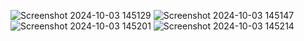 ![Screenshot 2024-10-03 145129](https://github.com/user-attachments/assets/77c16d38-071d-44cb-a181-7210d33865ac)
![Screenshot 2024-10-03 145147](https://github.com/user-attachments/assets/55f05aad-38b9-487e-a43c-971c9b0bc08a)
![Screenshot 2024-10-03 145201](https://github.com/user-attachments/assets/290ec56c-16c7-4c00-8d61-d71631e26f05)
![Screenshot 2024-10-03 145214](https://github.com/user-attachments/assets/ccc08a87-15ae-444b-83d9-fc4b92ad8455)

